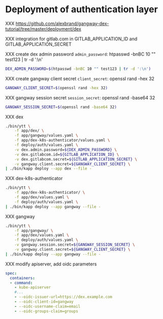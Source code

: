 # Deployment of authentication layer

XXX https://github.com/alexbrand/gangway-dex-tutorial/tree/master/deployment/dex

XXX integration for gitlab.com in GITLAB_APPLICATION_ID and GITLAB_APPLICATION_SECRET

XXX create dex admin password `admin_password`: htpasswd -bnBC 10 "" test123 | tr -d ':\n'

```bash
DEX_ADMIN_PASSWORD=$(htpasswd -bnBC 10 "" test123 | tr -d ':\n')
```

XXX create gangway client secret `client_secret`: openssl rand -hex 32

```bash
GANGWAY_CLIENT_SECRET=$(openssl rand -hex 32)
```

XXX gangway session secret `session_secret`: openssl rand -base64 32

```bash
GANGWAY_SESSION_SECRET=$(openssl rand -base64 32)
```

XXX dex

```bash
./bin/ytt \
    -f app/dex/ \
    -f app/gangway/values.yaml \
    -f app/dex-k8s-authenticator/values.yaml \
    -f deploy/auth/values.yaml \
    -v dex.admin.password=${DEX_ADMIN_PASSWORD} \
    -v dex.gitlabcom.id=${GITLAB_APPLICATION_ID} \
    -v dex.gitlabcom.secret=${GITLAB_APPLICATION_SECRET} \
    -v gangway.client.secret=${GANGWAY_CLIENT_SECRET} \
| ./bin/kapp deploy --app dex --file -
```

XXX dex-k8s-authenticator

```bash
./bin/ytt \
    -f app/dex-k8s-authenticator/ \
    -f app/dex/values.yaml \
    -f deploy/auth/values.yaml \
| ./bin/kapp deploy --app gangway --file -
```

XXX gangway

```bash
./bin/ytt \
    -f app/gangway/ \
    -f app/dex/values.yaml \
    -f deploy/auth/values.yaml \
    -v gangway.session.secret=${GANGWAY_SESSION_SECRET} \
    -v gangway.client.secret=${GANGWAY_CLIENT_SECRET} \
| ./bin/kapp deploy --app gangway --file -
```

XXX modify apiserver, add oidc parameters

```yaml
spec:
  containers:
  - command:
    - kube-apiserver
    #...
    - --oidc-issuer-url=https://dex.example.com
    - --oidc-client-id=gangway
    - --oidc-username-claim=email
    - --oidc-groups-claim=groups
```

